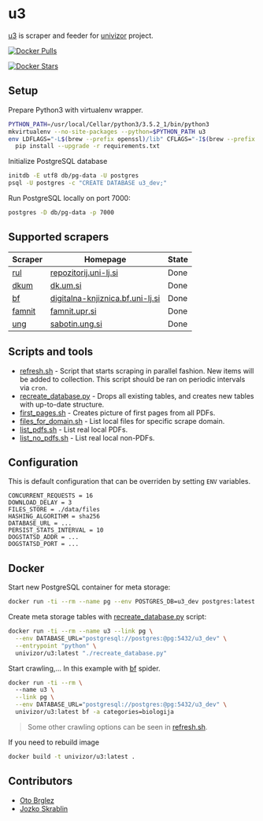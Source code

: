 # u3

[u3] is scraper and feeder for [univizor] project.

[![Docker Pulls][docker-pulls-badge]][docker-hub]

[![Docker Stars][docker-stars-badge]][docker-hub]

## Setup

Prepare Python3 with virtualenv wrapper.

```bash
PYTHON_PATH=/usr/local/Cellar/python3/3.5.2_1/bin/python3
mkvirtualenv --no-site-packages --python=$PYTHON_PATH u3
env LDFLAGS="-L$(brew --prefix openssl)/lib" CFLAGS="-I$(brew --prefix openssl)/include" \
  pip install --upgrade -r requirements.txt
```

Initialize PostgreSQL database

```bash
initdb -E utf8 db/pg-data -U postgres
psql -U postgres -c "CREATE DATABASE u3_dev;"
```

Run PostgreSQL locally on port 7000:

```bash
postgres -D db/pg-data -p 7000
```

## Supported scrapers

|   Scraper                          |   Homepage                                                                     | State  |
|------------------------------------|--------------------------------------------------------------------------------|--------|
| [rul](feeder/spiders/rul.py)       | [repozitorij.uni-lj.si](https://repozitorij.uni-lj.si/info/index.php/slo/)     | Done   |
| [dkum](feeder/spiders/dkum.py)     | [dk.um.si](https://dk.um.si)                                                   | Done   |
| [bf](feeder/spiders/bf.py)         | [digitalna-knjiznica.bf.uni-lj.si](http://www.digitalna-knjiznica.bf.uni-lj.si)| Done   |
| [famnit](feeder/spiders/famnit.py) | [famnit.upr.si](http://www.famnit.upr.si)                                      | Done   |
| [ung](feeder/spiders/ung.py)       | [sabotin.ung.si](http://sabotin.ung.si)                                        | Done   |

## Scripts and tools

- [refresh.sh](./refresh.sh) - Script that starts scraping in parallel fashion. New items will be added to collection.
This script should be ran on periodic intervals via `cron`.
- [recreate_database.py](./recreate_database.py) - Drops all existing tables, and creates new tables with up-to-date structure.
- [first_pages.sh](./tools/first_pages.sh) - Creates picture of first pages from all PDFs.
- [files_for_domain.sh](./tools/files_for_domain.sh) - List local files for specific scrape domain.
- [list_pdfs.sh](./tools/list_pdfs.sh) - List real local PDFs.
- [list_no_pdfs.sh](./tools/list_pdfs.sh) - List real local non-PDFs.

## Configuration

This is default configuration that can be overriden by setting `ENV` variables.

```
CONCURRENT_REQUESTS = 16
DOWNLOAD_DELAY = 3
FILES_STORE = ./data/files
HASHING_ALGORITHM = sha256 
DATABASE_URL = ...
PERSIST_STATS_INTERVAL = 10
DOGSTATSD_ADDR = ... 
DOGSTATSD_PORT = ...
```

## Docker

Start new PostgreSQL container for meta storage:

```bash
docker run -ti --rm --name pg --env POSTGRES_DB=u3_dev postgres:latest
```

Create meta storage tables with [recreate_database.py](recreate_database.py) script:

```bash
docker run -ti --rm --name u3 --link pg \
  --env DATABASE_URL="postgresql://postgres:@pg:5432/u3_dev" \
  --entrypoint "python" \
  univizor/u3:latest "./recreate_database.py"
```

Start crawling,... In this example with [bf](feeder/spiders/bf.py) spider.

```bash
docker run -ti --rm \ 
  --name u3 \
  --link pg \
  --env DATABASE_URL="postgresql://postgres:@pg:5432/u3_dev" \
  univizor/u3:latest bf -a categories=biologija
```

> Some other crawling options can be seen in [refresh.sh](./refresh.sh).

If you need to rebuild image

```bash
docker build -t univizor/u3:latest .
```

## Contributors

- [Oto Brglez](https://github.com/otobrglez)
- [Jozko Skrablin](https://github.com/jozko)

[u3]: https://github.com/univizor/u3
[univizor]: http://univizor.si
[imagelayers-badge]: https://badge.imagelayers.io/univizor/u3:latest.svg
[imagelayers]: https://imagelayers.io/?images=univizor/u3:latest
[docker-pulls-badge]: https://img.shields.io/docker/pulls/univizor/u3.svg
[docker-stars-badge]: https://img.shields.io/docker/stars/univizor/u3.svg
[docker-hub]: https://hub.docker.com/r/univizor/u3/